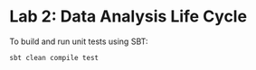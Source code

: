 Lab 2: Data Analysis Life Cycle
===================================
To build and run unit tests using SBT:

`sbt clean compile test`

